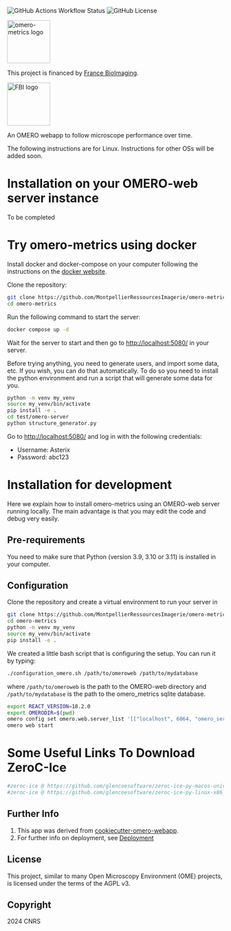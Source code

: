 
![GitHub Actions Workflow Status](https://img.shields.io/github/actions/workflow/status/MontpellierRessourcesImagerie/omero-metrics/omero_plugin.yml)
![GitHub License](https://img.shields.io/github/license/MontpellierRessourcesImagerie/omero-metrics)

<img alt="omero-metrics logo" height="100" src="omero_metrics/static/omero_metrics/images/metrics_logo.png"/>

This project is financed by [France BioImaging](https://france-bioimaging.org/).

<img alt="FBI logo" height="100" src="docs/slides/media/logo_FBI.png"/>


An OMERO webapp to follow microscope performance over time.

The following instructions are for Linux. Instructions for other OSs will be added soon.

# Installation on your OMERO-web server instance

To be completed

# Try omero-metrics using docker

Install docker and docker-compose on your computer following the instructions on the [docker website](https://docs.docker.com/get-docker/).

Clone the repository:
```bash
git clone https://github.com/MontpellierRessourcesImagerie/omero-metrics.git
cd omero-metrics
```

Run the following command to start the server:

```bash
docker compose up -d
```

Wait for the server to start and then go to <http://localhost:5080/> in your server.

Before trying anything, you need to generate users, and import some data, etc. If you wish, you can do that 
automatically. To do so you need to install the python environment and run a script that will generate some data for you.

```bash
python -m venv my_venv
source my_venv/bin/activate
pip install -e .
cd test/omero-server
python structure_generator.py
```

Go to <http://localhost:5080/> and log in with the following credentials:
- Username: Asterix
- Password: abc123

# Installation for development

Here we explain how to install omero-metrics using an OMERO-web server running locally. The main advantage is
that you may edit the code and debug very easily.

## Pre-requirements

You need to make sure that Python (version 3.9, 3.10 or 3.11) is installed in your computer.

## Configuration

Clone the repository and create a virtual environment to run your server in

```bash
git clone https://github.com/MontpellierRessourcesImagerie/omero-metrics.git
cd omero-metrics
python -m venv my_venv
source my_venv/bin/activate
pip install -e .
```

We created a little bash script that is configuring the setup. You can run it by typing:

```bash
./configuration_omero.sh /path/to/omeroweb /path/to/mydatabase
```

where `/path/to/omeroweb` is the path to the OMERO-web directory and `/path/to/mydatabase` is the path to the omero_metrics sqlite database.

```bash
export REACT_VERSION=18.2.0
export OMERODIR=$(pwd)
omero config set omero.web.server_list '[["localhost", 6064, "omero_server"]]'
omero web start
```

# Some Useful Links To Download ZeroC-Ice

```python
#zeroc-ice @ https://github.com/glencoesoftware/zeroc-ice-py-macos-universal2/releases/download/20240131/zeroc_ice-3.6.5-cp311-cp311-macosx_11_0_universal2.whl
#zeroc-ice @ https://github.com/glencoesoftware/zeroc-ice-py-linux-x86_64/releases/download/20240202/zeroc_ice-3.6.5-cp311-cp311-manylinux_2_28_x86_64.whl
```

## Further Info

1.  This app was derived from [cookiecutter-omero-webapp](https://github.com/ome/cookiecutter-omero-webapp).
2.  For further info on deployment, see [Deployment](https://docs.openmicroscopy.org/latest/omero/developers/Web/Deployment.html)


## License

This project, similar to many Open Microscopy Environment (OME) projects, is
licensed under the terms of the AGPL v3.


## Copyright

2024 CNRS

